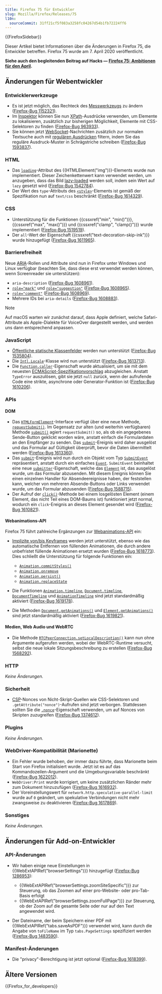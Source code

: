 ```yaml
---
title: Firefox 75 für Entwickler
slug: Mozilla/Firefox/Releases/75
l10n:
  sourceCommit: 31ff21cf5f083a3258fc04267d54b1fb72224ff6
---
```


{{FirefoxSidebar}}

Dieser Artikel bietet Informationen über die Änderungen in Firefox 75, die Entwickler betreffen. Firefox 75 wurde am 7. April 2020 veröffentlicht.

**Siehe auch den begleitenden Beitrag auf Hacks — [Firefox 75: Ambitionen für den April](https://hacks.mozilla.org/2020/04/firefox-75-ambitions-for-april/).**

## Änderungen für Webentwickler

### Entwicklerwerkzeuge

- Es ist jetzt möglich, das Rechteck des [Messwerkzeugs](https://firefox-source-docs.mozilla.org/devtools-user/measure_a_portion_of_the_page/index.html) zu ändern ([Firefox-Bug 1152321](https://bugzil.la/1152321)).
- Im [Inspektor](https://firefox-source-docs.mozilla.org/devtools-user/page_inspector/index.html) können Sie nun [XPath](/de/docs/Web/XML/XPath)-Ausdrücke verwenden, um Elemente zu lokalisieren, zusätzlich zur bisherigen Möglichkeit, Elemente mit CSS-Selektoren zu finden ([Firefox-Bug 963933](https://bugzil.la/963933)).
- Sie können jetzt [WebSocket](/de/docs/Web/API/WebSockets_API)-Nachrichten zusätzlich zur normalen Textsuche auch mit [regulären Ausdrücken](/de/docs/Web/JavaScript/Guide/Regular_expressions) filtern, indem Sie das reguläre Ausdruck-Muster in Schrägstriche schreiben ([Firefox-Bug 1593837](https://bugzil.la/1593837)).

### HTML

- Das [`loading`](/de/docs/Web/HTML/Element/img#loading)-Attribut des {{HTMLElement("img")}}-Elements wurde nun implementiert. Dieser Zeichenkettenwert kann verwendet werden, um anzugeben, dass das Bild [lazy-loaded](/de/docs/Web/Performance/Guides/Lazy_loading) werden soll, indem sein Wert auf `lazy` gesetzt wird ([Firefox-Bug 1542784](https://bugzil.la/1542784)).
- Der Wert des `type`-Attributs des [`<style>`](/de/docs/Web/HTML/Element/style)-Elements ist gemäß der Spezifikation nun auf `text/css` beschränkt ([Firefox-Bug 1614329](https://bugzil.la/1614329)).

### CSS

- Unterstützung für die Funktionen {{cssxref("min", "min()")}}, {{cssxref("max", "max()")}} und {{cssxref("clamp", "clamp()")}} wurde implementiert ([Firefox-Bug 1519519](https://bugzil.la/1519519)).
- Der `all`-Wert der Eigenschaft {{cssxref("text-decoration-skip-ink")}} wurde hinzugefügt ([Firefox-Bug 1611965](https://bugzil.la/1611965)).

### Barrierefreiheit

Neue [ARIA](/de/docs/Web/Accessibility/ARIA)-Rollen und Attribute sind nun in Firefox unter Windows und Linux verfügbar (beachten Sie, dass diese erst verwendet werden können, wenn Screenreader sie unterstützen):

- `aria-description` ([Firefox-Bug 1608961](https://bugzil.la/1608961)).
- [`role="mark"`](/de/docs/Web/Accessibility/ARIA/Roles/mark_role) und [`role="suggestion"`](/de/docs/Web/Accessibility/ARIA/Roles/suggestion_role) ([Firefox-Bug 1608965](https://bugzil.la/1608965)).
- [`role="comment"`](/de/docs/Web/Accessibility/ARIA/Roles/comment_role) ([Firefox-Bug 1608969](https://bugzil.la/1608969)).
- Mehrere IDs bei `aria-details` ([Firefox-Bug 1608883](https://bugzil.la/1608883)).

> [!NOTE]
> Auf macOS warten wir zunächst darauf, dass Apple definiert, welche Safari-Attribute als Apple-Dialekte für VoiceOver dargestellt werden, und werden uns dann entsprechend anpassen.

### JavaScript

- [Öffentliche statische Klassenfelder](/de/docs/Web/JavaScript/Reference/Classes/static) werden nun unterstützt ([Firefox-Bug 1535804](https://bugzil.la/1535804)).
- Die [`Intl.Locale`](/de/docs/Web/JavaScript/Reference/Global_Objects/Intl/Locale)-Klasse wird nun unterstützt ([Firefox-Bug 1613713](https://bugzil.la/1613713)).
- Die [`Function.caller`](/de/docs/Web/JavaScript/Reference/Global_Objects/Function/caller)-Eigenschaft wurde aktualisiert, um sie mit dem neuesten [ECMAScript-Spezifikationvorschlag](https://github.com/claudepache/es-legacy-function-reflection) abzugleichen. Anstatt `TypeError` auszulösen, gibt sie jetzt `null` zurück, wenn der aufrufende Code eine strikte, asynchrone oder Generator-Funktion ist ([Firefox-Bug 1610206](https://bugzil.la/1610206)).

### APIs

#### DOM

- Das [`HTMLFormElement`](/de/docs/Web/API/HTMLFormElement)-Interface verfügt über eine neue Methode, [`requestSubmit()`](/de/docs/Web/API/HTMLFormElement/requestSubmit). Im Gegensatz zur alten (und weiterhin verfügbaren) Methode [`submit()`](/de/docs/Web/API/HTMLFormElement/submit) agiert `requestSubmit()` so, als ob ein angegebenes Sende-Button geklickt worden wäre, anstatt einfach die Formulardaten an den Empfänger zu senden. Das [`submit`](/de/docs/Web/API/HTMLFormElement/submit_event)-Ereignis wird daher ausgelöst und das Formular auf Gültigkeit überprüft, bevor die Daten übermittelt werden ([Firefox-Bug 1613360](https://bugzil.la/1613360)).
- Das [`submit`](/de/docs/Web/API/HTMLFormElement/submit_event)-Ereignis wird nun durch ein Objekt vom Typ [`SubmitEvent`](/de/docs/Web/API/SubmitEvent) repräsentiert, anstatt durch ein einfaches [`Event`](/de/docs/Web/API/Event). `SubmitEvent` beinhaltet eine neue [`submitter`](/de/docs/Web/API/SubmitEvent/submitter)-Eigenschaft, welche das [`Element`](/de/docs/Web/API/Element) ist, das ausgelöst wurde, um das Formular abzusenden. Mit diesem Ereignis können Sie einen einzelnen Handler für Absendeereignisse haben, der feststellen kann, welcher von mehreren Absende-Buttons oder Links verwendet wurde, um das Formular abzusenden ([Firefox-Bug 1588715](https://bugzil.la/1588715)).
- Der Aufruf der [`click()`](/de/docs/Web/API/HTMLElement/click)-Methode bei einem losgelösten Element (einem Element, das nicht Teil eines DOM-Baums ist) funktioniert jetzt normal, wodurch ein `click`-Ereignis an dieses Element gesendet wird ([Firefox-Bug 1610821](https://bugzil.la/1610821)).

#### Webanimations-API

Firefox 75 führt zahlreiche Ergänzungen zur [Webanimations-API](/de/docs/Web/API/Web_Animations_API) ein:

- [Implizite von/bis Keyframes](/de/docs/Web/API/Web_Animations_API/Keyframe_Formats#implicit_tofrom_keyframes) werden jetzt unterstützt, ebenso wie das automatische Entfernen von füllenden Animationen, die durch andere unbefristet füllende Animationen ersetzt wurden ([Firefox-Bug 1618773](https://bugzil.la/1618773)). Dies schließt die Unterstützung für folgende Funktionen ein:

  - [`Animation.commitStyles()`](/de/docs/Web/API/Animation/commitStyles)
  - [`Animation.onremove`](/de/docs/Web/API/Animation/remove_event)
  - [`Animation.persist()`](/de/docs/Web/API/Animation/persist)
  - [`Animation.replaceState`](/de/docs/Web/API/Animation/replaceState)

- Die Funktionen [`Animation.timeline`](/de/docs/Web/API/Animation/timeline), [`Document.timeline`](/de/docs/Web/API/Document/timeline), [`DocumentTimeline`](/de/docs/Web/API/DocumentTimeline) und [`AnimationTimeline`](/de/docs/Web/API/AnimationTimeline) sind jetzt standardmäßig aktiviert ([Firefox-Bug 1619178](https://bugzil.la/1619178)).
- Die Methoden [`Document.getAnimations()`](/de/docs/Web/API/Document/getAnimations) und [`Element.getAnimations()`](/de/docs/Web/API/Element/getAnimations) sind jetzt standardmäßig aktiviert ([Firefox-Bug 1619821](https://bugzil.la/1619821)).

#### Medien, Web Audio und WebRTC

- Die Methode [`RTCPeerConnection.setLocalDescription()`](/de/docs/Web/API/RTCPeerConnection/setLocalDescription) kann nun ohne Argumente aufgerufen werden, wobei der WebRTC-Runtime versucht, selbst die neue lokale Sitzungsbeschreibung zu erstellen ([Firefox-Bug 1568292](https://bugzil.la/1568292)).

### HTTP

_Keine Änderungen._

### Sicherheit

- [CSP](/de/docs/Web/HTTP/CSP)-Nonces von Nicht-Skript-Quellen wie CSS-Selektoren und `.getAttribute("nonce")`-Aufrufen sind jetzt verborgen. Stattdessen sollten Sie die [`.nonce`](/de/docs/Web/API/HTMLElement/nonce)-Eigenschaft verwenden, um auf Nonces von Skripten zuzugreifen ([Firefox-Bug 1374612](https://bugzil.la/1374612)).

### Plugins

_Keine Änderungen._

### WebDriver-Kompatibilität (Marionette)

- Ein Fehler wurde behoben, der immer dazu führte, dass Marionette beim Start von Firefox initialisiert wurde. Jetzt ist es auf das Kommandozeilen-Argument und die Umgebungsvariable beschränkt ([Firefox-Bug 1622012](https://bugzil.la/1622012)).
- `WebDriver:Print` wurde korrigiert, um keine zusätzlichen Ränder mehr zum Dokument hinzuzufügen ([Firefox-Bug 1616932](https://bugzil.la/1616932)).
- Der Voreinstellungswert für `network.http.speculative-parallel-limit` wurde auf `0` geändert, um spekulative Verbindungen nicht mehr zwangsweise zu deaktivieren ([Firefox-Bug 1617869](https://bugzil.la/1617869)).

### Sonstiges

_Keine Änderungen._

## Änderungen für Add-on-Entwickler

### API-Änderungen

- Wir haben einige neue Einstellungen in {{WebExtAPIRef("browserSettings")}} hinzugefügt ([Firefox-Bug 1286953](https://bugzil.la/1286953)):

  - {{WebExtAPIRef("browserSettings.zoomSiteSpecific")}} zur Steuerung, ob das Zoomen auf einer pro-Website- oder pro-Tab-Basis erfolgt
  - {{WebExtAPIRef("browserSettings.zoomFullPage")}} zur Steuerung, ob der Zoom auf die gesamte Seite oder nur auf den Text angewendet wird.

- Der Dateiname, der beim Speichern einer PDF mit {{WebExtAPIRef("tabs.saveAsPDF")}} verwendet wird, kann durch die Angabe von `toFileName` im Typ `tabs.PageSettings` spezifiziert werden ([Firefox-Bug 1483590](https://bugzil.la/1483590)).

### Manifest-Änderungen

- Die "privacy"-Berechtigung ist jetzt optional ([Firefox-Bug 1618399](https://bugzil.la/1618399)).

## Ältere Versionen

{{Firefox_for_developers}}
